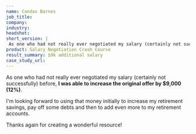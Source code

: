 ```yaml
---
name: Candas Barnes
job_title: 
company: 
industry: 
headshot: 
short_version: |
 As one who had not really ever negotiated my salary (certainly not successfully) before, **I was able to increase the original offer by $9,000 (12%)**.
product: Salary Negotiation Crash Course
result_summary: $9k additional salary
case_study_url: 
---
```


As one who had not really ever negotiated my salary (certainly not successfully) before, **I was able to increase the original offer by $9,000 (12%)**.

I'm looking forward to using that money initially to increase my retirement savings, pay off some debts and then to add even more to my retirement accounts.

Thanks again for creating a wonderful resource!